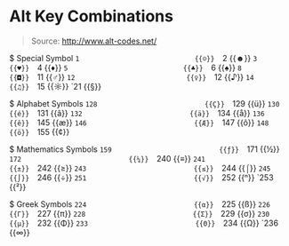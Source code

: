 # Alt Key Combinations

> Source: http://www.alt-codes.net/

$ Special Symbol
    `1                             {{☺}} 
    `2                             {{☻}} 
    `3                             {{♥}} 
    `4                             {{♦}} 
    `5                             {{♣}} 
    `6                             {{♠}} 
    `8                             {{◘}} 
    `11                            {{♂}} 
    `12                            {{♀}} 
    `12                            {{♪}} 
    `14                            {{♫}} 
    `15                            {{☼}} 
    `21                            {{§}} 

$ Alphabet Symbols
    `128                           {{Ç}} 
    `129                           {{ü}} 
    `130                           {{é}} 
    `131                           {{â}} 
    `132                           {{ä}} 
    `134                           {{å}} 
    `136                           {{ê}} 
    `145                           {{æ}} 
    `146                           {{Æ}} 
    `147                           {{ô}} 
    `148                           {{ö}} 
    `155                           {{¢}} 

$ Mathematics Symbols
    `159                           {{ƒ}} 
    `171                           {{½}} 
    `172                           {{¼}} 
    `240                           {{≡}} 
    `241                           {{±}} 
    `242                           {{≥}} 
    `243                           {{≤}} 
    `244                           {{⌠}} 
    `245                           {{⌡}} 
    `246                           {{÷}} 
    `251                           {{√}} 
    `252                           {{ⁿ}} 
    `253                           {{²}} 

$ Greek Symbols
    `224                           {{α}} 
    `225                           {{ß}} 
    `226                           {{Γ}} 
    `227                           {{π}} 
    `228                           {{Σ}} 
    `229                           {{σ}} 
    `230                           {{µ}} 
    `232                           {{Φ}} 
    `233                           {{Θ}} 
    `234                           {{Ω}} 
    `236                           {{∞}} 

